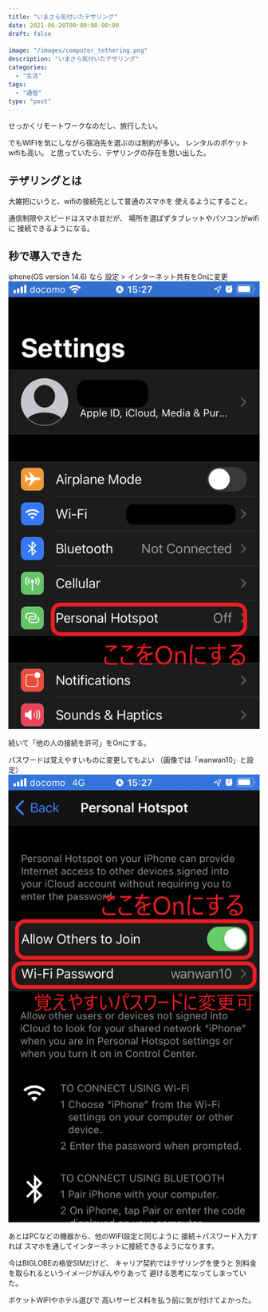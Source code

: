 ```yaml
---
title: "いまさら気付いたテザリング"
date: 2021-06-20T00:00:00-00:00
draft: false

image: "/images/computer_tethering.png"
description: "いまさら気付いたテザリング"
categories:
  - "生活"
tags:
  - "通信"
type: "post"
---
```


せっかくリモートワークなのだし、旅行したい。

でもWIFIを気にしながら宿泊先を選ぶのは制約が多い。
レンタルのポケットwifiも高い。
と思っていたら、テザリングの存在を思い出した。

<!--more-->

## テザリングとは
大雑把にいうと、wifiの接続先として普通のスマホを
使えるようにすること。

通信制限やスピードはスマホ並だが、
場所を選ばずタブレットやパソコンがwifiに
接続できるようになる。

## 秒で導入できた
iphone(OS version 14.6) なら
設定 > インターネット共有をOnに変更
![tethering_01](/images/tethering_01.png)

続いて「他の人の接続を許可」をOnにする。

パスワードは覚えやすいものに変更してもよい
（画像では「wanwan10」と設定）
![tethering_02](/images/tethering_02.png)

あとはPCなどの機器から、他のWIFI設定と同じように
接続＋パスワード入力すれば
スマホを通してインターネットに接続できるようになります。


今はBIGLOBEの格安SIMだけど、
キャリア契約ではテザリングを使うと
別料金を取られるというイメージがぼんやりあって
避ける思考になってしまっていた。

ポケットWIFIやホテル選びで
高いサービス料を払う前に気が付けてよかった。